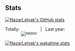 ## Stats

[![NazarLelyak's GitHub stats](https://github-readme-stats.vercel.app/api?username=nazar-art&theme=github_light&include_all_commits=true&count_private=true&hide=issues,contribs&show_icons=true)](https://github.com/anuraghazra/github-readme-stats)

Totally: <sub><sub><sub>[![wakatime](https://wakatime.com/badge/user/c9481947-6b81-4eda-99eb-170787cad4dd.svg)](https://wakatime.com/@c9481947-6b81-4eda-99eb-170787cad4dd)</sub></sub></sub> &nbsp; | &nbsp; Last year:

[![NazarLelyak's wakatime stats](https://github-readme-stats.vercel.app/api/wakatime?username=nazar_lelyak&layout=compact&langs_count=16&theme=github_light&hide_title=true)](https://wakatime.com/nazar_lelyak)

